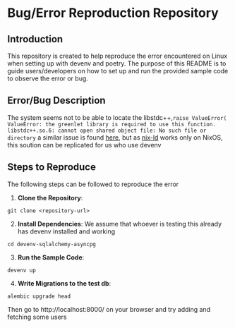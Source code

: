 # Bug/Error Reproduction Repository

## Introduction
This repository is created to help reproduce the error encountered on Linux when setting up with devenv and poetry.
The purpose of this README is to guide users/developers on how to set up and run the provided sample code to observe the error or bug.

## Error/Bug Description
The system seems not to be able to locate the libstdc++,`raise ValueError(
ValueError: the greenlet library is required to use this function. libstdc++.so.6: cannot open shared object file: No such file or directory` 
a similar issue is found [here](https://discourse.nixos.org/t/sqlalchemy-python-fails-to-find-libstdc-so-6-in-virtualenv/38153), but as [nix-ld](https://github.com/Mic92/nix-ld) works only on NixOS, this soution can be replicated for us who use devenv

## Steps to Reproduce
The following steps can be followed to reproduce the error

1. **Clone the Repository**:
```
git clone <repository-url>
```

2. **Install Dependencies**:
   We assume that whoever is testing this already has devenv installed and working
```
cd devenv-sqlalchemy-asyncpg
```

3. **Run the Sample Code**:

```
devenv up
```

4. **Write Migrations to the test db**:

```
alembic upgrade head
```

Then go to http://localhost:8000/ on your browser and try adding and fetching some users